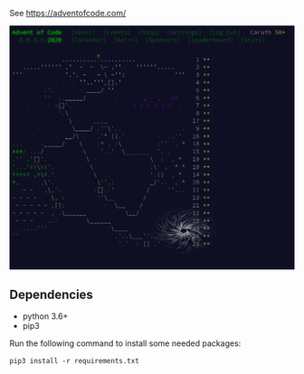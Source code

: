 See <https://adventofcode.com/>

![](AoC_2020_calendar.png)


## Dependencies

- python 3.6+
- pip3

Run the following command to install some needed packages:

```
pip3 install -r requirements.txt
```
